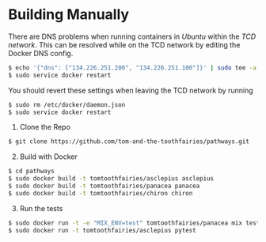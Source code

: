 # Building Manually

There are DNS problems when running containers in *Ubuntu* within the *TCD
network*. This can be resolved while on the TCD network by editing the Docker
DNS config.

```bash
$ echo '{"dns": ["134.226.251.200", "134.226.251.100"]}' | sudo tee -a /etc/docker/daemon.json
$ sudo service docker restart
```

You should revert these settings when leaving the TCD network by running

```bash
$ sudo rm /etc/docker/daemon.json
$ sudo service docker restart
```

1. Clone the Repo

 ```bash
 $ git clone https://github.com/tom-and-the-toothfairies/pathways.git
 ```

2. Build with Docker

 ```bash
 $ cd pathways
 $ sudo docker build -t tomtoothfairies/asclepius asclepius
 $ sudo docker build -t tomtoothfairies/panacea panacea
 $ sudo docker build -t tomtoothfairies/chiron chiron
 ```

3. Run the tests

 ```bash
 $ sudo docker run -t -e "MIX_ENV=test" tomtoothfairies/panacea mix test
 $ sudo docker run -t tomtoothfairies/asclepius pytest
 ```
